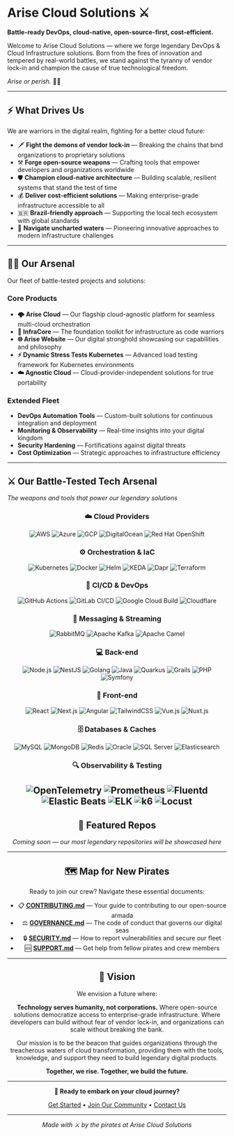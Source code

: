 # Arise Cloud Solutions ⚔️

**Battle-ready DevOps, cloud-native, open-source-first, cost-efficient.**

Welcome to Arise Cloud Solutions — where we forge legendary DevOps & Cloud Infrastructure solutions. Born from the fires of innovation and tempered by real-world battles, we stand against the tyranny of vendor lock-in and champion the cause of true technological freedom.

*Arise or perish.* 🏴‍☠️

---

## ⚡ What Drives Us

We are warriors in the digital realm, fighting for a better cloud future:

- 🗡️ **Fight the demons of vendor lock-in** — Breaking the chains that bind organizations to proprietary solutions
- ⚒️ **Forge open-source weapons** — Crafting tools that empower developers and organizations worldwide
- 🛡️ **Champion cloud-native architecture** — Building scalable, resilient systems that stand the test of time
- 💰 **Deliver cost-efficient solutions** — Making enterprise-grade infrastructure accessible to all
- 🇧🇷 **Brazil-friendly approach** — Supporting the local tech ecosystem with global standards
- 🌊 **Navigate uncharted waters** — Pioneering innovative approaches to modern infrastructure challenges

---

## 🏴‍☠️ Our Arsenal

Our fleet of battle-tested projects and solutions:

### Core Products
- **🌩️ Arise Cloud** — Our flagship cloud-agnostic platform for seamless multi-cloud orchestration
- **🔧 InfraCore** — The foundation toolkit for infrastructure as code warriors
- **🌐 Arise Website** — Our digital stronghold showcasing our capabilities and philosophy
- **⚡ Dynamic Stress Tests Kubernetes** — Advanced load testing framework for Kubernetes environments
- **☁️ Agnostic Cloud** — Cloud-provider-independent solutions for true portability

### Extended Fleet
- **DevOps Automation Tools** — Custom-built solutions for continuous integration and deployment
- **Monitoring & Observability** — Real-time insights into your digital kingdom
- **Security Hardening** — Fortifications against digital threats
- **Cost Optimization** — Strategic approaches to infrastructure efficiency

---

## ⚔️ Our Battle-Tested Tech Arsenal

*The weapons and tools that power our legendary solutions*

<div align="center">

### ☁️ Cloud Providers
![AWS](https://img.shields.io/badge/AWS-232F3E?logo=amazonaws&logoColor=white)
![Azure](https://img.shields.io/badge/Azure-0078D4?logo=microsoftazure&logoColor=white)
![GCP](https://img.shields.io/badge/GCP-4285F4?logo=googlecloud&logoColor=white)
![DigitalOcean](https://img.shields.io/badge/DigitalOcean-0080FF?logo=digitalocean&logoColor=white)
![Red Hat OpenShift](https://img.shields.io/badge/OpenShift-EE0000?logo=redhatopenshift&logoColor=white)

### ⚙️ Orchestration & IaC
![Kubernetes](https://img.shields.io/badge/Kubernetes-326ce5?logo=kubernetes&logoColor=white)
![Docker](https://img.shields.io/badge/Docker-2496ED?logo=docker&logoColor=white)
![Helm](https://img.shields.io/badge/Helm-0F1689?logo=helm&logoColor=white)
![KEDA](https://img.shields.io/badge/KEDA-FF6F00?logo=apachekafka&logoColor=white)
![Dapr](https://img.shields.io/badge/Dapr-35495E?logo=dapr&logoColor=white)
![Terraform](https://img.shields.io/badge/Terraform-844FBA?logo=terraform&logoColor=white)

### 🔧 CI/CD & DevOps
![GitHub Actions](https://img.shields.io/badge/GitHub%20Actions-2088FF?logo=githubactions&logoColor=white)
![GitLab CI/CD](https://img.shields.io/badge/GitLab%20CI/CD-FC6D26?logo=gitlab&logoColor=white)
![Google Cloud Build](https://img.shields.io/badge/Cloud%20Build-4285F4?logo=googlecloud&logoColor=white)
![Cloudflare](https://img.shields.io/badge/Cloudflare-F38020?logo=cloudflare&logoColor=white)

### 📡 Messaging & Streaming
![RabbitMQ](https://img.shields.io/badge/RabbitMQ-FF6600?logo=rabbitmq&logoColor=white)
![Apache Kafka](https://img.shields.io/badge/Kafka-231F20?logo=apachekafka&logoColor=white)
![Apache Camel](https://img.shields.io/badge/Apache%20Camel-EA2328?logo=apache&logoColor=white)

### 💻 Back-end
![Node.js](https://img.shields.io/badge/Node.js-339933?logo=nodedotjs&logoColor=white)
![NestJS](https://img.shields.io/badge/NestJS-E0234E?logo=nestjs&logoColor=white)
![Golang](https://img.shields.io/badge/Go-00ADD8?logo=go&logoColor=white)
![Java](https://img.shields.io/badge/Java-007396?logo=openjdk&logoColor=white)
![Quarkus](https://img.shields.io/badge/Quarkus-4695EB?logo=quarkus&logoColor=white)
![Grails](https://img.shields.io/badge/Grails-5E8C31?logo=groovy&logoColor=white)
![PHP](https://img.shields.io/badge/PHP-777BB4?logo=php&logoColor=white)
![Symfony](https://img.shields.io/badge/Symfony-000000?logo=symfony&logoColor=white)

### 🎨 Front-end
![React](https://img.shields.io/badge/React-61DAFB?logo=react&logoColor=black)
![Next.js](https://img.shields.io/badge/Next.js-000000?logo=nextdotjs&logoColor=white)
![Angular](https://img.shields.io/badge/Angular-DD0031?logo=angular&logoColor=white)
![TailwindCSS](https://img.shields.io/badge/Tailwind_CSS-38B2AC?logo=tailwindcss&logoColor=white)
![Vue.js](https://img.shields.io/badge/Vue.js-4FC08D?logo=vuedotjs&logoColor=white)
![Nuxt.js](https://img.shields.io/badge/Nuxt.js-00DC82?logo=nuxtdotjs&logoColor=white)

### 🗄️ Databases & Caches
![MySQL](https://img.shields.io/badge/MySQL-4479A1?logo=mysql&logoColor=white)
![MongoDB](https://img.shields.io/badge/MongoDB-47A248?logo=mongodb&logoColor=white)
![Redis](https://img.shields.io/badge/Redis-DC382D?logo=redis&logoColor=white)
![Oracle](https://img.shields.io/badge/Oracle-F80000?logo=oracle&logoColor=white)
![SQL Server](https://img.shields.io/badge/SQL%20Server-CC2927?logo=microsoftsqlserver&logoColor=white)
![Elasticsearch](https://img.shields.io/badge/Elasticsearch-005571?logo=elasticsearch&logoColor=white)

### 🔍 Observability & Testing
![OpenTelemetry](https://img.shields.io/badge/OpenTelemetry-000000?logo=opentelemetry&logoColor=white)
![Prometheus](https://img.shields.io/badge/Prometheus-E6522C?logo=prometheus&logoColor=white)
![Fluentd](https://img.shields.io/badge/Fluentd-0E83C8?logo=fluentd&logoColor=white)
![Elastic Beats](https://img.shields.io/badge/Beats-005571?logo=elasticstack&logoColor=white)
![ELK](https://img.shields.io/badge/ELK-005571?logo=elasticstack&logoColor=white)
![k6](https://img.shields.io/badge/k6-7D64FF?logo=k6&logoColor=white)
![Locust](https://img.shields.io/badge/Locust-009688?logo=python&logoColor=white)
---

## 🌟 Featured Repos

*Coming soon — our most legendary repositories will be showcased here*

<!-- Featured repositories will be automatically populated -->

---

## 🗺️ Map for New Pirates

Ready to join our crew? Navigate these essential documents:

- 📋 [**CONTRIBUTING.md**](./CONTRIBUTING.md) — Your guide to contributing to our open-source armada
- ⚖️ [**GOVERNANCE.md**](./GOVERNANCE.md) — The code of conduct that governs our digital seas
- 🔒 [**SECURITY.md**](./SECURITY.md) — How to report vulnerabilities and secure our fleet
- 🆘 [**SUPPORT.md**](./SUPPORT.md) — Get help from fellow pirates and crew members

---

## 🔮 Vision

We envision a future where:

**Technology serves humanity, not corporations.** Where open-source solutions democratize access to enterprise-grade infrastructure. Where developers can build without fear of vendor lock-in, and organizations can scale without breaking the bank.

Our mission is to be the beacon that guides organizations through the treacherous waters of cloud transformation, providing them with the tools, knowledge, and support they need to build legendary digital products.

**Together, we rise. Together, we build the future.**

---

<div align="center">

**🚀 Ready to embark on your cloud journey?**

[Get Started](https://github.com/arisecloudsolutions) • [Join Our Community](https://github.com/arisecloudsolutions/.github/discussions) • [Contact Us](mailto:ahoy@arisecloudsolutions.com)

---

*Made with ⚔️ by the pirates at Arise Cloud Solutions*

</div>
